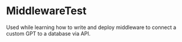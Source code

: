 # MiddlewareTest
Used while learning how to write and deploy middleware to connect a custom GPT to a database via API. 
